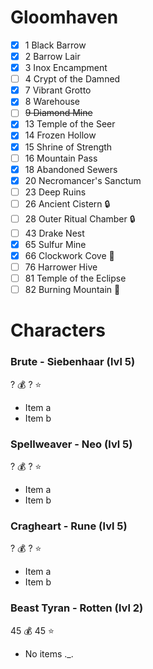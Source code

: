 # Gloomhaven
- [x] 1 Black Barrow 
- [x] 2 Barrow Lair 
- [x] 3 Inox Encampment 
- [ ] 4 Crypt of the Damned
- [x] 7 Vibrant Grotto 
- [x] 8 Warehouse 
- [ ] ~~9 Diamond Mine~~
- [x] 13 Temple of the Seer 
- [x] 14 Frozen Hollow 
- [x] 15 Shrine of Strength 
- [ ] 16 Mountain Pass
- [x] 18 Abandoned Sewers 
- [x] 20 Necromancer's Sanctum 
- [ ] 23 Deep Ruins
- [ ] 26 Ancient Cistern :lock:
- [ ] 28 Outer Ritual Chamber :lock:
- [ ] 43 Drake Nest
- [x] 65 Sulfur Mine 
- [x] 66 Clockwork Cove :gift:
- [ ] 76 Harrower Hive
- [ ] 81 Temple of the Eclipse
- [ ] 82 Burning Mountain :gift:

# Characters
### Brute - Siebenhaar (lvl 5)
? :moneybag:
? :star:
- Item a
- Item b

### Spellweaver - Neo (lvl 5)
? :moneybag:
? :star:
- Item a
- Item b

### Cragheart - Rune (lvl 5)
? :moneybag:
? :star:
- Item a
- Item b

### Beast Tyran - Rotten (lvl 2)
45 :moneybag:
45 :star:
- No items ._.
